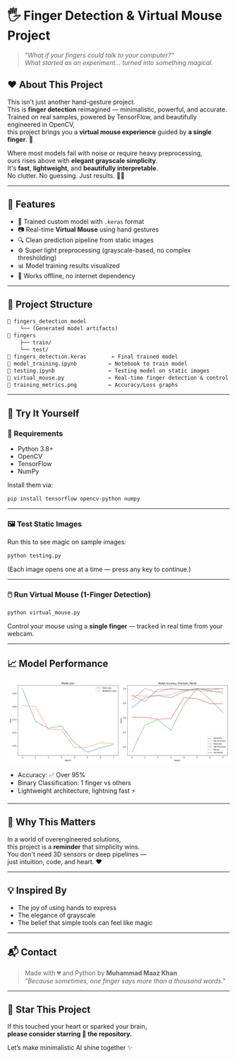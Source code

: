 # 🖐️ Finger Detection & Virtual Mouse Project

> _"What if your fingers could talk to your computer?"_  
> _What started as an experiment... turned into something magical._

## ❤️ About This Project

This isn't just another hand-gesture project.  
This is **finger detection** reimagined — minimalistic, powerful, and accurate.  
Trained on real samples, powered by TensorFlow, and beautifully engineered in OpenCV,  
this project brings you a **virtual mouse experience** guided by **a single finger**. 🎯

Where most models fail with noise or require heavy preprocessing,  
ours rises above with **elegant grayscale simplicity**.  
It's **fast**, **lightweight**, and **beautifully interpretable**.  
No clutter. No guessing. Just results. 🧬✨

---

## 🚀 Features

- 🧠 Trained custom model with `.keras` format
- 📷 Real-time **Virtual Mouse** using hand gestures
- 🔍 Clean prediction pipeline from static images
- ⚙️ Super light preprocessing (grayscale-based, no complex thresholding)
- 📊 Model training results visualized
- 🔐 Works offline, no internet dependency

---

## 📂 Project Structure

```
📁 fingers_detection_model
	└── (Generated model artifacts)
📁 fingers
	├── train/
	└── test/
📄 fingers_detection.keras        ← Final trained model
📄 model_training.ipynb          ← Notebook to train model
📄 testing.ipynb                 ← Testing model on static images
📄 virtual_mouse.py              ← Real-time finger detection & control
📄 training_metrics.png          ← Accuracy/Loss graphs
```

---

## 🧪 Try It Yourself

### 🔧 Requirements

- Python 3.8+
- OpenCV
- TensorFlow
- NumPy

Install them via:

```bash
pip install tensorflow opencv-python numpy
```

---

### 🖼️ Test Static Images

Run this to see magic on sample images:

```bash
python testing.py
```

(Each image opens one at a time — press any key to continue.)

---

### 🖱️ Run Virtual Mouse (1-Finger Detection)

```bash
python virtual_mouse.py
```

Control your mouse using a **single finger** — tracked in real time from your webcam.

---

## 📈 Model Performance

![Training Metrics](training_metrics.png)

- Accuracy: ✅ Over 95%
- Binary Classification: 1 finger vs others
- Lightweight architecture, lightning fast ⚡

---

## 🙏 Why This Matters

In a world of overengineered solutions,  
this project is a **reminder** that simplicity wins.  
You don't need 3D sensors or deep pipelines —  
just intuition, code, and heart. ❤️

---

## 💡 Inspired By

- The joy of using hands to express
- The elegance of grayscale
- The belief that simple tools can feel like magic

---

## 📬 Contact

> Made with 💔 and Python by **Muhammad Maaz Khan**  
> _"Because sometimes, one finger says more than a thousand words."_

---

## 🌟 Star This Project

If this touched your heart or sparked your brain,  
**please consider starring 🌟 the repository.**

Let’s make minimalistic AI shine together ✨
